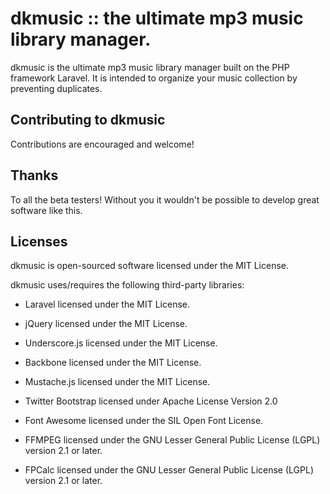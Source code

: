 # dkmusic :: the ultimate mp3 music library manager.

dkmusic is the ultimate mp3 music library manager built on the PHP framework Laravel. It is intended to organize your music collection by preventing duplicates.


## Contributing to dkmusic

Contributions are encouraged and welcome!


## Thanks

To all the beta testers! Without you it wouldn't be possible to develop great software like this.


## Licenses

dkmusic is open-sourced software licensed under the MIT License.

dkmusic uses/requires the following third-party libraries:
- Laravel licensed under the MIT License.
- jQuery licensed under the MIT License.
- Underscore.js licensed under the MIT License.
- Backbone licensed under the MIT License.
- Mustache.js licensed under the MIT License.
- Twitter Bootstrap licensed under Apache License Version 2.0
- Font Awesome licensed under the SIL Open Font License.

- FFMPEG licensed under the GNU Lesser General Public License (LGPL) version 2.1 or later. 
- FPCalc licensed under the GNU Lesser General Public License (LGPL) version 2.1 or later.
